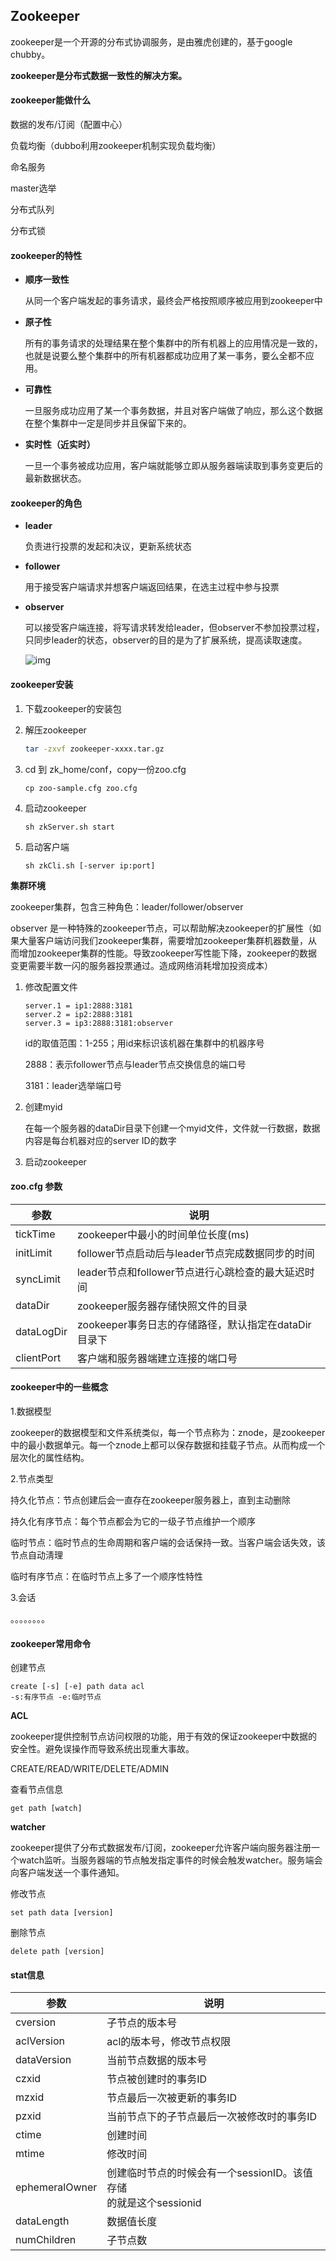 ## Zookeeper 

zookeeper是一个开源的分布式协调服务，是由雅虎创建的，基于google chubby。

**zookeeper是分布式数据一致性的解决方案。**



#### zookeeper能做什么

数据的发布/订阅（配置中心）

负载均衡（dubbo利用zookeeper机制实现负载均衡）

命名服务

master选举

分布式队列

分布式锁



#### zookeeper的特性

* **顺序一致性**

  从同一个客户端发起的事务请求，最终会严格按照顺序被应用到zookeeper中

* **原子性**

  所有的事务请求的处理结果在整个集群中的所有机器上的应用情况是一致的，也就是说要么整个集群中的所有机器都成功应用了某一事务，要么全都不应用。

* **可靠性**

  一旦服务成功应用了某一个事务数据，并且对客户端做了响应，那么这个数据在整个集群中一定是同步并且保留下来的。

* **实时性（近实时）**

  一旦一个事务被成功应用，客户端就能够立即从服务器端读取到事务变更后的最新数据状态。



#### zookeeper的角色

* **leader**

  负责进行投票的发起和决议，更新系统状态

* **follower**

  用于接受客户端请求并想客户端返回结果，在选主过程中参与投票

* **observer**

  可以接受客户端连接，将写请求转发给leader，但observer不参加投票过程，只同步leader的状态，observer的目的是为了扩展系统，提高读取速度。

  ![img](https://images2015.cnblogs.com/blog/183233/201603/183233-20160316222444771-1363762533.png)

#### zookeeper安装

1. 下载zookeeper的安装包

2. 解压zookeeper

   ```sh
   tar -zxvf zookeeper-xxxx.tar.gz
   ```

3. cd 到 zk_home/conf，copy一份zoo.cfg

   ```shell
   cp zoo-sample.cfg zoo.cfg
   ```

4. 启动zookeeper

   ```shell
   sh zkServer.sh start
   ```

5. 启动客户端

   ```shell
   sh zkCli.sh [-server ip:port]
   ```

**集群环境**

zookeeper集群，包含三种角色：leader/follower/observer

observer 是一种特殊的zookeeper节点，可以帮助解决zookeeper的扩展性（如果大量客户端访问我们zookeeper集群，需要增加zookeeper集群机器数量，从而增加zookeeper集群的性能。导致zookeeper写性能下降，zookeeper的数据变更需要半数一闪的服务器投票通过。造成网络消耗增加投资成本）

1. 修改配置文件

   ```
   server.1 = ip1:2888:3181
   server.2 = ip2:2888:3181
   server.3 = ip3:2888:3181:observer
   ```

   id的取值范围：1-255；用id来标识该机器在集群中的机器序号

   2888：表示follower节点与leader节点交换信息的端口号

   3181：leader选举端口号

2. 创建myid

   在每一个服务器的dataDir目录下创建一个myid文件，文件就一行数据，数据内容是每台机器对应的server ID的数字

3. 启动zookeeper



#### zoo.cfg 参数

| 参数       | 说明                                                 |
| ---------- | ---------------------------------------------------- |
| tickTime   | zookeeper中最小的时间单位长度(ms)                    |
| initLimit  | follower节点启动后与leader节点完成数据同步的时间     |
| syncLimit  | leader节点和follower节点进行心跳检查的最大延迟时间   |
| dataDir    | zookeeper服务器存储快照文件的目录                    |
| dataLogDir | zookeeper事务日志的存储路径，默认指定在dataDir目录下 |
| clientPort | 客户端和服务器端建立连接的端口号                     |



#### zookeeper中的一些概念

1.数据模型

zookeeper的数据模型和文件系统类似，每一个节点称为：znode，是zookeeper中的最小数据单元。每一个znode上都可以保存数据和挂载子节点。从而构成一个层次化的属性结构。

2.节点类型

持久化节点：节点创建后会一直存在zookeeper服务器上，直到主动删除

持久化有序节点：每个节点都会为它的一级子节点维护一个顺序

临时节点：临时节点的生命周期和客户端的会话保持一致。当客户端会话失效，该节点自动淸理 

临时有序节点：在临时节点上多了一个顺序性特性

3.会话

。。。。。。。。



#### zookeeper常用命令

创建节点

```shell
create [-s] [-e] path data acl
-s:有序节点 -e:临时节点
```

**ACL**

zookeeper提供控制节点访问权限的功能，用于有效的保证zookeeper中数据的安全性。避免误操作而导致系统出现重大事故。

CREATE/READ/WRITE/DELETE/ADMIN



查看节点信息

``` shell
get path [watch]
```

**watcher**

zookeeper提供了分布式数据发布/订阅，zookeeper允许客户端向服务器注册一个watch监听。当服务器端的节点触发指定事件的时候会触发watcher。服务端会向客户端发送一个事件通知。



修改节点

```shell
set path data [version]
```

删除节点

```shell
delete path [version]
```



#### stat信息

| 参数           | 说明                                                         |
| -------------- | ------------------------------------------------------------ |
| cversion       | 子节点的版本号                                               |
| aclVersion     | acl的版本号，修改节点权限                                    |
| dataVersion    | 当前节点数据的版本号                                         |
| czxid          | 节点被创建时的事务ID                                         |
| mzxid          | 节点最后一次被更新的事务ID                                   |
| pzxid          | 当前节点下的子节点最后一次被修改时的事务ID                   |
| ctime          | 创建时间                                                     |
| mtime          | 修改时间                                                     |
| ephemeralOwner | 创建临时节点的时候会有一个sessionID。该值存储<br />的就是这个sessionid |
| dataLength     | 数据值长度                                                   |
| numChildren    | 子节点数                                                     |

